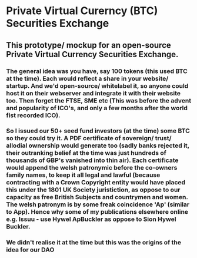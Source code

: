 # Private Virtual Curerncy (BTC) Securities Exchange

## This prototype/ mockup for an open-source Private Virtual Currency Securities Exchange. 

### The general idea was you have, say 100 tokens (this used BTC at the time). Each would reflect a share in your website/ startup.  And we'd open-source/ whitelabel it, so anyone could host it on their webserver and integrate it with their website too. Then forget the FTSE, SME etc (This was before the advent and popularity of ICO's, and only a few months after the world fist recorded ICO).

### So I issued our 50+ seed fund investors (at the time) some BTC so they could try it. A PDF certificate of sovereign/ trust/ allodial ownership would generate too (sadly banks rejected it, their outranking belief at the time was just hundreds of thousands of GBP's vanished into thin air). Each certificate would append the welsh patronymic before the co-owners family names, to keep it all legal and lawful (because contracting with a Crown Copyright entity would have placed this under the 1801 UK Society juristiction, as oppose to our capacity as free British Subjects and countrymen and women. The welsh patronym is by some freak coincidence 'Ap' (similar to App). Hence why some of my publications elsewhere online e.g. Issuu - use Hywel ApBuckler as oppose to Sion Hywel Buckler.

### We didn't realise it at the time but this was the origins of the idea for our DAO
